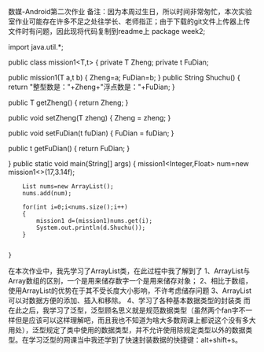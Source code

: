 数媒-Android第二次作业
备注：因为本周过生日，所以时间非常匆忙，本次实验室作业可能存在许多不足之处往学长、老师指正；由于下载的git文件上传器上传文件时有问题，因此现将代码复制到readme上
package week2;

import java.util.*;

public class mission1<T,t>
{
private T Zheng;
private t FuDian;

public mission1(T a,t b)
{
	Zheng=a;
	FuDian=b;
}
public String Shuchu()
{
return "整型数是："+Zheng+"浮点数是："+FuDian;
}


public T getZheng()
{
	return Zheng;
}

public void setZheng(T zheng)
{
	Zheng = zheng;
}

public void setFuDian(t fuDian)
{
	FuDian = fuDian;
}

public t getFuDian()
{
	return FuDian;
}



}
public static void main(String[] args) 
	{
		mission1<Integer,Float> num=new mission1<>(17,3.14f);
		
		
		List nums=new ArrayList();
		nums.add(num);
		
		for(int i=0;i<nums.size();i++)
		{
			mission1 d=(mission1)nums.get(i);
			System.out.println(d.Shuchu());
		}


	}




在本次作业中，我先学习了ArrayList类，在此过程中我了解到了
1、ArrayList与Array数组的区别，一个是用来储存数字一个是用来储存对象；
2、相比于数组，使用ArrayList的优势在于其不受长度大小影响，不许考虑储存问题
3、ArrayList可以对数据方便的添加、插入和移除。
4、学习了各种基本数据类型的封装类
而在此之后，我学习了泛型，泛型顾名思义就是规范数据类型（虽然两个fan字不一样但是应该可以这样理解吧，而且我也不知道为啥大多数网课上都说这个没有多大用处），泛型规定了类中使用的数据类型，并不允许使用除规定类型以外的数据类型。在学习泛型的网课当中我还学到了快速封装数据的快捷键：alt+shift+s。

